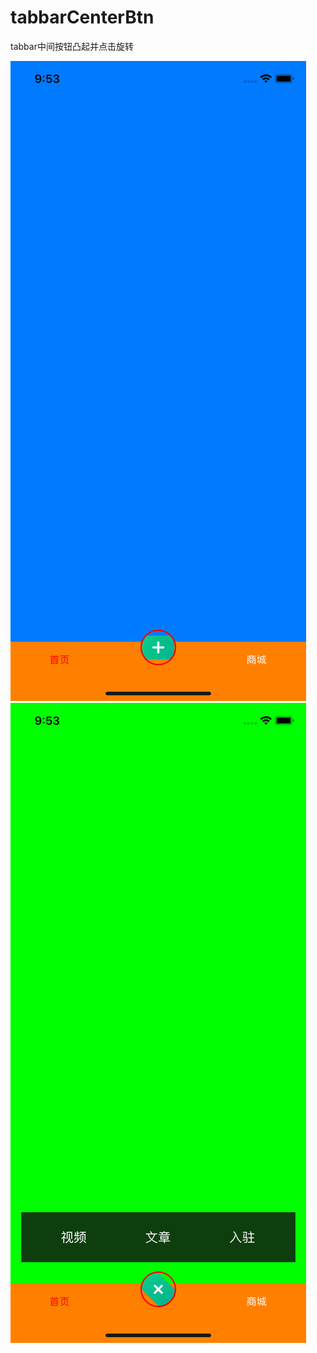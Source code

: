 # tabbarCenterBtn
tabbar中间按钮凸起并点击旋转


![image](https://github.com/weixuewu/tabbarCenterBtn/blob/main/images/1.png)
![image](https://github.com/weixuewu/tabbarCenterBtn/blob/main/images/2.png)
